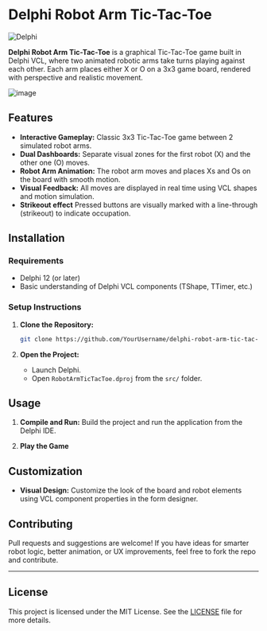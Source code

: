 
# Delphi Robot Arm Tic-Tac-Toe

![Delphi](https://img.shields.io/badge/Delphi-Embarcadero-red?style=flat-square)

**Delphi Robot Arm Tic-Tac-Toe** is a graphical Tic-Tac-Toe game built in Delphi VCL, where two animated robotic arms take turns playing against each other. Each arm places either X or O on a 3x3 game board, rendered with perspective and realistic movement.

![image](https://github.com/user-attachments/assets/66a0dc47-da9b-4504-a616-2ac3d1985d6c)

## Features

* **Interactive Gameplay:** Classic 3x3 Tic-Tac-Toe game between 2 simulated robot arms.
* **Dual Dashboards:** Separate visual zones for the first robot (X) and the other one (O) moves.
* **Robot Arm Animation:** The robot arm moves and places Xs and Os on the board with smooth motion.
* **Visual Feedback:** All moves are displayed in real time using VCL shapes and motion simulation.
* **Strikeout effect** Pressed buttons are visually marked with a line-through (strikeout) to indicate occupation.

## Installation

### Requirements

* Delphi 12 (or later)
* Basic understanding of Delphi VCL components (TShape, TTimer, etc.)

### Setup Instructions

1. **Clone the Repository:**

   ```bash
   git clone https://github.com/YourUsername/delphi-robot-arm-tic-tac-toe.git
   ```
2. **Open the Project:**

   * Launch Delphi.
   * Open `RobotArmTicTacToe.dproj` from the `src/` folder.

## Usage

1. **Compile and Run:**
   Build the project and run the application from the Delphi IDE.

2. **Play the Game**

## Customization

* **Visual Design:**
  Customize the look of the board and robot elements using VCL component properties in the form designer.

## Contributing

Pull requests and suggestions are welcome! If you have ideas for smarter robot logic, better animation, or UX improvements, feel free to fork the repo and contribute.

---

## License

This project is licensed under the MIT License. See the [LICENSE](LICENSE) file for more details.

